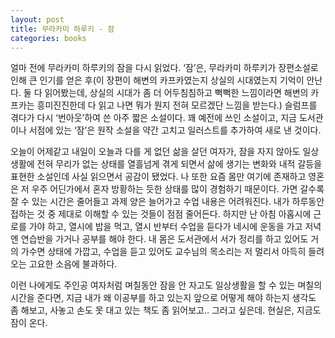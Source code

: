 ```yaml
---
layout: post
title: 무라카미 하루키 - 잠
categories: books
---
```


얼마 전에 무라카미 하루키의 잠을 다시 읽었다. ‘잠’은, 무라카미 하루키가 장편소설로 인해 큰 인기를 얻은 후(이 장편이 해변의 카프카였는지 상실의 시대였는지 기억이 안난다. 둘 다 읽어봤는데, 상실의 시대가 좀 더 어두침침하고 뻑뻑한 느낌이라면 해변의 카프카는 흥미진진한데 다 읽고 나면 뭐가 뭔지 전혀 모르겠단 느낌을 받는다.) 슬럼프를 겪다가 다시 ‘번아웃’하여 쓴 아주 짧은 소설이다. 꽤 예전에 쓰인 소설이고, 지금 도서관이나 서점에 있는 ‘잠’은 원작 소설을 약간 고치고 일러스트를 추가하여 새로 낸 것이다.

오늘이 어제같고 내일이 오늘과 다를 게 없던 삶을 살던 여자가, 잠을 자지 않아도 일상생활에 전혀 무리가 없는 상태를 열흘넘게 겪게 되면서 삶에 생기는 변화와 내적 갈등을 표현한 소설인데 사실 읽으면서 공감이 됐었다. 나 또한 요즘 몸만 여기에 존재하고 영혼은 저 우주 어딘가에서 혼자 방황하는 듯한 상태를 많이 경험하기 때문이다. 가면 갈수록 잘 수 있는 시간은 줄어들고 과제 양은 늘어가고 수업 내용은 어려워진다. 내가 하루동안 접하는 것 중 제대로 이해할 수 있는 것들이 점점 줄어든다. 하지만 난 아침 아홉시에 근로를 가야 하고, 열시에 밥을 먹고, 열시 반부터 수업을 듣다가 네시에 운동을 가고 저녁엔 연습반을 가거나 공부를 해야 한다. 내 몸은 도서관에서 서가 정리를 하고 있어도 거의 가수면 상태에 가깝고, 수업을 듣고 있어도 교수님의 목소리는 저 멀리서 아득히 들려오는 고요한 소음에 불과하다.

이런 나에게도 주인공 여자처럼 며칠동안 잠을 안 자고도 일상생활을 할 수 있는 며칠의 시간을 준다면, 지금 내가 왜 이공부를 하고 있는지 앞으로 어떻게 해야 하는지 생각도 좀 해보고, 사놓고 손도 못 대고 있는 책도 좀 읽어보고.. 그러고 싶은데. 현실은, 지금도 잠이 온다.